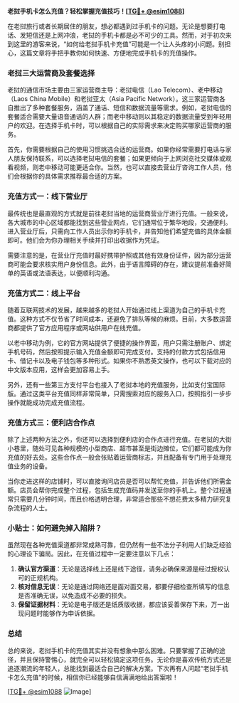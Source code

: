 **老挝手机卡怎么充值？轻松掌握充值技巧！[[TG💪+ @esim1088](https://t.me/s/esim1088)]**

在老挝旅行或者长期居住的朋友，想必都遇到过手机卡的问题。无论是想要打电话、发短信还是上网冲浪，老挝的手机卡都是必不可少的工具。然而，对于初次来到这里的游客来说，“如何给老挝手机卡充值”可能是一个让人头疼的小问题。别担心，这篇文章将手把手教你如何快速、方便地完成手机卡的充值操作。

### 老挝三大运营商及套餐选择

老挝的通信市场主要由三家运营商主导：老挝电信（Lao Telecom）、老中移动（Laos China Mobile）和老挝亚太（Asia Pacific Network）。这三家运营商各自推出了多种套餐服务，涵盖了通话、短信和数据流量等需求。例如，老挝电信的套餐适合需要大量语音通话的人群；而老中移动则以其稳定的数据流量受到年轻用户的欢迎。在选择手机卡时，可以根据自己的实际需求来决定购买哪家运营商的服务。

首先，你需要根据自己的使用习惯挑选合适的运营商。如果你经常需要打电话与家人朋友保持联系，可以选择老挝电信的套餐；如果更倾向于上网浏览社交媒体或观看视频，则老中移动可能更适合你。当然，也可以直接去营业厅咨询工作人员，他们会根据你的具体需求推荐最合适的方案。

### 充值方式一：线下营业厅

最传统也是最直观的方式就是前往老挝当地的运营商营业厅进行充值。一般来说，各大城市的中心区域都能找到这些营业网点，它们通常位于繁华地段，交通便利。进入营业厅后，只需向工作人员出示你的手机卡，并告知他们希望充值的具体金额即可。他们会为你办理相关手续并打印出收据作为凭证。

需要注意的是，在营业厅充值时最好携带护照或其他有效身份证件，因为部分运营商可能会要求核实用户身份信息。此外，由于语言障碍的存在，建议提前准备好简单的英语或法语表达，以便顺利沟通。

### 充值方式二：线上平台

随着互联网技术的发展，越来越多的老挝人开始通过线上渠道为自己的手机卡充值。这种方式不仅节省了时间成本，还避免了排队等候的麻烦。目前，大多数运营商都提供了官方应用程序或网站供用户在线充值。

以老中移动为例，它的官方网站提供了便捷的操作界面，用户只需注册账户、绑定手机号码，然后按照提示输入充值金额即可完成支付。支持的付款方式包括信用卡、借记卡以及电子钱包等多种形式。如果你不熟悉英文操作，也可以下载对应的中文版本应用，这样会更加容易上手。

另外，还有一些第三方支付平台也接入了老挝本地的充值服务，比如支付宝国际版。通过这类平台充值同样非常简单，只需搜索对应的服务入口，按照指引一步步操作就能成功完成充值流程。

### 充值方式三：便利店合作点

除了上述两种方法之外，你还可以选择到便利店的合作点进行充值。在老挝的大街小巷里，随处可见各种规模的小型商店、超市甚至是街边摊位，它们都可能成为你充值的好去处。这些合作点一般会张贴着运营商标志，并且配备有专门用于处理充值业务的设备。

当你走进这样的店铺时，可以直接询问店员是否可以帮忙充值，并告诉他们所需金额。店员会帮你完成整个过程，包括生成充值码并发送至你的手机上。整个过程通常只需要几分钟时间，而且价格透明合理，非常适合那些不想花费太多精力研究复杂流程的人士。

### 小贴士：如何避免掉入陷阱？

虽然现在各种充值渠道都非常成熟可靠，但仍然有一些不法分子利用人们缺乏经验的心理设下骗局。因此，在充值过程中一定要注意以下几点：

1. **确认官方渠道**：无论是选择线上还是线下途径，请务必确保来源是经过授权认可的正规机构。
2. **核对信息无误**：无论是通过网络还是面对面交易，都要仔细检查所填写的信息是否准确无误，以免造成不必要的损失。
3. **保留证据材料**：无论是电子版还是纸质版收据，都应该妥善保存下来，万一出现问题时能够作为申诉依据。

### 总结

总的来说，老挝手机卡的充值其实并没有想象中那么困难。只要掌握了正确的途径，并且保持警惕心，就完全可以轻松搞定这项任务。无论你是喜欢传统方式还是追逐潮流的年轻人，总能找到最适合自己的解决方案。下次再有人问起“老挝手机卡怎么充值”的时候，相信你已经能够自信满满地给出答案啦！

[[TG💪+ @esim1088](https://t.me/s/esim1088) ![Image](https://i.postimg.cc/4NQfJmqS/Snipaste-2025-05-13-00-14-12.png)]